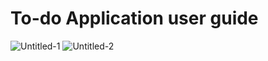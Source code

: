 # To-do Application user guide

![Untitled-1](https://user-images.githubusercontent.com/89613113/140560916-4aac01c8-217d-455b-a9e1-70f11f6edb27.png)
![Untitled-2](https://user-images.githubusercontent.com/89613113/140560948-f308212a-07ac-46b4-a169-3517caeb7699.png)

